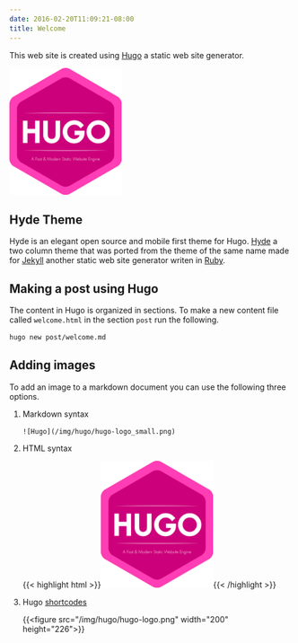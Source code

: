 ```yaml
---
date: 2016-02-20T11:09:21-08:00
title: Welcome
---
```


This web site is created using [Hugo][10] a static web site generator.

[10]: https://gohugo.io/

<img src="/img/hugo/hugo-logo.png" width="200" height="226"/>

## Hyde Theme

Hyde is an elegant open source and mobile first theme for Hugo. [Hyde][20] a
two column theme that was ported from the theme of the same name made for
[Jekyll][30] another static web site generator writen in [Ruby][40].

[20]: https://github.com/spf13/hyde
[30]: https://jekyllrb.com/
[40]: https://www.ruby-lang.org/

## Making a post using Hugo

The content in Hugo is organized in sections. To make a new content file called
`welcome.html` in the section `post` run the following.

```bash
hugo new post/welcome.md
```

## Adding images

To add an image to a markdown document you can use the following three options.

1. Markdown syntax

    ```
    ![Hugo](/img/hugo/hugo-logo_small.png)
    ```

2. HTML syntax

    {{< highlight html >}}<img src="/img/hugo/hugo-logo.png" width="200" height="226"/>{{< /highlight >}}

3. Hugo [shortcodes](https://gohugo.io/extras/shortcodes/)

    {{\<figure src="/img/hugo/hugo-logo.png" width="200" height="226"\>}}






